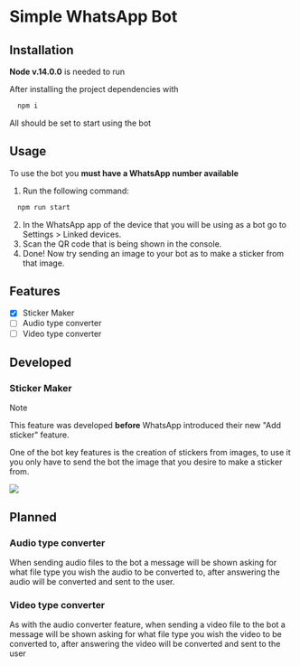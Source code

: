 
# Simple WhatsApp Bot




## Installation

**Node v.14.0.0** is needed to run

After installing the project dependencies with

```bash
  npm i
```

All should be set to start using the bot


## Usage

To use the bot you **must have a WhatsApp number available**

1. Run the following command:
```bash
  npm run start
```
2. In the WhatsApp app of the device that you will be using as a bot go to Settings > Linked devices.
3. Scan the QR code that is being shown in the console.
4. Done! Now try sending an image to your bot as to make a sticker from that image.


## Features

- [x]  Sticker Maker
- [ ]  Audio type converter
- [ ]  Video type converter

## Developed

### Sticker Maker

> [!NOTE]  
> This feature was developed **before** WhatsApp introduced their new "Add sticker" feature.

One of the bot key features is the creation of stickers from images, to use it you only have to send the bot the image that you desire to make a sticker from.

![](https://github.com/pablonortiz/whatsapp-simple-bot/blob/main/featuresDemos/demoStickerMaker.gif)

## Planned

### Audio type converter

When sending audio files to the bot a message will be shown asking for what file type you wish the audio to be converted to, after answering the audio will be converted and sent to the user.

### Video type converter

As with the audio converter feature, when sending a video file to the bot a message will be shown asking for what file type you wish the video to be converted to, after answering the video will be converted and sent to the user
